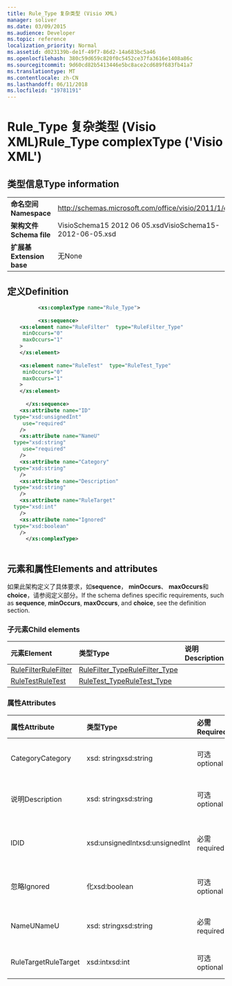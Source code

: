 ```yaml
---
title: Rule_Type 复杂类型 (Visio XML)
manager: soliver
ms.date: 03/09/2015
ms.audience: Developer
ms.topic: reference
localization_priority: Normal
ms.assetid: d023139b-de1f-49f7-86d2-14a683bc5a46
ms.openlocfilehash: 380c59d659c820f0c5452ce37fa3616e1408a86c
ms.sourcegitcommit: 9d60cd82b5413446e5bc8ace2cd689f683fb41a7
ms.translationtype: MT
ms.contentlocale: zh-CN
ms.lasthandoff: 06/11/2018
ms.locfileid: "19781191"
---
```

# <a name="ruletype-complextype-visio-xml"></a><span data-ttu-id="4f81f-102">Rule_Type 复杂类型 (Visio XML)</span><span class="sxs-lookup"><span data-stu-id="4f81f-102">Rule_Type complexType ('Visio XML')</span></span>

## <a name="type-information"></a><span data-ttu-id="4f81f-103">类型信息</span><span class="sxs-lookup"><span data-stu-id="4f81f-103">Type information</span></span>

|||
|:-----|:-----|
|<span data-ttu-id="4f81f-104">**命名空间**</span><span class="sxs-lookup"><span data-stu-id="4f81f-104">**Namespace**</span></span> <br/> |http://schemas.microsoft.com/office/visio/2011/1/core  <br/> |
|<span data-ttu-id="4f81f-105">**架构文件**</span><span class="sxs-lookup"><span data-stu-id="4f81f-105">**Schema file**</span></span> <br/> |<span data-ttu-id="4f81f-106">VisioSchema15 2012 06 05.xsd</span><span class="sxs-lookup"><span data-stu-id="4f81f-106">VisioSchema15-2012-06-05.xsd</span></span>  <br/> |
|<span data-ttu-id="4f81f-107">**扩展基**</span><span class="sxs-lookup"><span data-stu-id="4f81f-107">**Extension base**</span></span> <br/> |<span data-ttu-id="4f81f-108">无</span><span class="sxs-lookup"><span data-stu-id="4f81f-108">None</span></span>  <br/> |
   
## <a name="definition"></a><span data-ttu-id="4f81f-109">定义</span><span class="sxs-lookup"><span data-stu-id="4f81f-109">Definition</span></span>

```XML
          <xs:complexType name="Rule_Type">
          
          <xs:sequence>
    <xs:element name="RuleFilter"  type="RuleFilter_Type"
     minOccurs="0"
     maxOccurs="1"
    >
    </xs:element>
    
    <xs:element name="RuleTest"  type="RuleTest_Type"
     minOccurs="0"
     maxOccurs="1"
    >
    </xs:element>
    
      </xs:sequence>
    <xs:attribute name="ID"
  type="xsd:unsignedInt"
     use="required"
    />
    <xs:attribute name="NameU"
  type="xsd:string"
     use="required"
    />
    <xs:attribute name="Category"
  type="xsd:string"
    />
    <xs:attribute name="Description"
  type="xsd:string"
    />
    <xs:attribute name="RuleTarget"
  type="xsd:int"
    />
    <xs:attribute name="Ignored"
  type="xsd:boolean"
    />
      </xs:complexType>
      
```

## <a name="elements-and-attributes"></a><span data-ttu-id="4f81f-110">元素和属性</span><span class="sxs-lookup"><span data-stu-id="4f81f-110">Elements and attributes</span></span>

<span data-ttu-id="4f81f-111">如果此架构定义了具体要求，如**sequence**， **minOccurs**、 **maxOccurs**和**choice**，请参阅定义部分。</span><span class="sxs-lookup"><span data-stu-id="4f81f-111">If the schema defines specific requirements, such as **sequence**, **minOccurs**, **maxOccurs**, and **choice**, see the definition section.</span></span> 
  
### <a name="child-elements"></a><span data-ttu-id="4f81f-112">子元素</span><span class="sxs-lookup"><span data-stu-id="4f81f-112">Child elements</span></span>

|<span data-ttu-id="4f81f-113">**元素**</span><span class="sxs-lookup"><span data-stu-id="4f81f-113">**Element**</span></span>|<span data-ttu-id="4f81f-114">**类型**</span><span class="sxs-lookup"><span data-stu-id="4f81f-114">**Type**</span></span>|<span data-ttu-id="4f81f-115">**说明**</span><span class="sxs-lookup"><span data-stu-id="4f81f-115">**Description**</span></span>|
|:-----|:-----|:-----|
|[<span data-ttu-id="4f81f-116">RuleFilter</span><span class="sxs-lookup"><span data-stu-id="4f81f-116">RuleFilter</span></span>](rulefilter-element-rule_type-complextypevisio-xml.md) <br/> |[<span data-ttu-id="4f81f-117">RuleFilter_Type</span><span class="sxs-lookup"><span data-stu-id="4f81f-117">RuleFilter_Type</span></span>](rulefilter_type-complextypevisio-xml.md) <br/> ||
|[<span data-ttu-id="4f81f-118">RuleTest</span><span class="sxs-lookup"><span data-stu-id="4f81f-118">RuleTest</span></span>](ruletest-element-rule_type-complextypevisio-xml.md) <br/> |[<span data-ttu-id="4f81f-119">RuleTest_Type</span><span class="sxs-lookup"><span data-stu-id="4f81f-119">RuleTest_Type</span></span>](ruletest_type-complextypevisio-xml.md) <br/> ||
   
### <a name="attributes"></a><span data-ttu-id="4f81f-120">属性</span><span class="sxs-lookup"><span data-stu-id="4f81f-120">Attributes</span></span>

|<span data-ttu-id="4f81f-121">**属性**</span><span class="sxs-lookup"><span data-stu-id="4f81f-121">**Attribute**</span></span>|<span data-ttu-id="4f81f-122">**类型**</span><span class="sxs-lookup"><span data-stu-id="4f81f-122">**Type**</span></span>|<span data-ttu-id="4f81f-123">**必需**</span><span class="sxs-lookup"><span data-stu-id="4f81f-123">**Required**</span></span>|<span data-ttu-id="4f81f-124">**说明**</span><span class="sxs-lookup"><span data-stu-id="4f81f-124">**Description**</span></span>|<span data-ttu-id="4f81f-125">**可能的值**</span><span class="sxs-lookup"><span data-stu-id="4f81f-125">**Possible values**</span></span>|
|:-----|:-----|:-----|:-----|:-----|
|<span data-ttu-id="4f81f-126">Category</span><span class="sxs-lookup"><span data-stu-id="4f81f-126">Category</span></span>  <br/> |<span data-ttu-id="4f81f-127">xsd: string</span><span class="sxs-lookup"><span data-stu-id="4f81f-127">xsd:string</span></span>  <br/> |<span data-ttu-id="4f81f-128">可选</span><span class="sxs-lookup"><span data-stu-id="4f81f-128">optional</span></span>  <br/> ||<span data-ttu-id="4f81f-129">Xsd: string 类型的值。</span><span class="sxs-lookup"><span data-stu-id="4f81f-129">Values of the xsd:string type.</span></span>  <br/> |
|<span data-ttu-id="4f81f-130">说明</span><span class="sxs-lookup"><span data-stu-id="4f81f-130">Description</span></span>  <br/> |<span data-ttu-id="4f81f-131">xsd: string</span><span class="sxs-lookup"><span data-stu-id="4f81f-131">xsd:string</span></span>  <br/> |<span data-ttu-id="4f81f-132">可选</span><span class="sxs-lookup"><span data-stu-id="4f81f-132">optional</span></span>  <br/> ||<span data-ttu-id="4f81f-133">Xsd: string 类型的值。</span><span class="sxs-lookup"><span data-stu-id="4f81f-133">Values of the xsd:string type.</span></span>  <br/> |
|<span data-ttu-id="4f81f-134">ID</span><span class="sxs-lookup"><span data-stu-id="4f81f-134">ID</span></span>  <br/> |<span data-ttu-id="4f81f-135">xsd:unsignedInt</span><span class="sxs-lookup"><span data-stu-id="4f81f-135">xsd:unsignedInt</span></span>  <br/> |<span data-ttu-id="4f81f-136">必需</span><span class="sxs-lookup"><span data-stu-id="4f81f-136">required</span></span>  <br/> ||<span data-ttu-id="4f81f-137">Xsd:unsignedInt 类型的值。</span><span class="sxs-lookup"><span data-stu-id="4f81f-137">Values of the xsd:unsignedInt type.</span></span>  <br/> |
|<span data-ttu-id="4f81f-138">忽略</span><span class="sxs-lookup"><span data-stu-id="4f81f-138">Ignored</span></span>  <br/> |<span data-ttu-id="4f81f-139">化</span><span class="sxs-lookup"><span data-stu-id="4f81f-139">xsd:boolean</span></span>  <br/> |<span data-ttu-id="4f81f-140">可选</span><span class="sxs-lookup"><span data-stu-id="4f81f-140">optional</span></span>  <br/> ||<span data-ttu-id="4f81f-141">化类型的值。</span><span class="sxs-lookup"><span data-stu-id="4f81f-141">Values of the xsd:boolean type.</span></span>  <br/> |
|<span data-ttu-id="4f81f-142">NameU</span><span class="sxs-lookup"><span data-stu-id="4f81f-142">NameU</span></span>  <br/> |<span data-ttu-id="4f81f-143">xsd: string</span><span class="sxs-lookup"><span data-stu-id="4f81f-143">xsd:string</span></span>  <br/> |<span data-ttu-id="4f81f-144">必需</span><span class="sxs-lookup"><span data-stu-id="4f81f-144">required</span></span>  <br/> ||<span data-ttu-id="4f81f-145">Xsd: string 类型的值。</span><span class="sxs-lookup"><span data-stu-id="4f81f-145">Values of the xsd:string type.</span></span>  <br/> |
|<span data-ttu-id="4f81f-146">RuleTarget</span><span class="sxs-lookup"><span data-stu-id="4f81f-146">RuleTarget</span></span>  <br/> |<span data-ttu-id="4f81f-147">xsd:int</span><span class="sxs-lookup"><span data-stu-id="4f81f-147">xsd:int</span></span>  <br/> |<span data-ttu-id="4f81f-148">可选</span><span class="sxs-lookup"><span data-stu-id="4f81f-148">optional</span></span>  <br/> ||<span data-ttu-id="4f81f-149">Xsd:int 类型的值。</span><span class="sxs-lookup"><span data-stu-id="4f81f-149">Values of the xsd:int type.</span></span>  <br/> |
   

